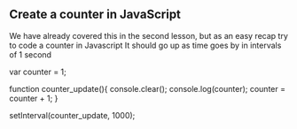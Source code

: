 ## Create a counter in JavaScript

We have already covered this in the second lesson, but as an easy recap try to code a counter in Javascript
It should go up as time goes by in intervals of 1 second

var counter = 1;

function counter_update(){
    console.clear();
    console.log(counter);
    counter = counter + 1;
}

setInterval(counter_update, 1000);